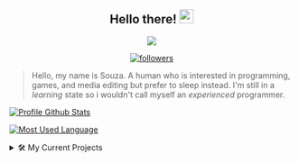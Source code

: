 <h2 align="center">
  Hello there!
  <img src="https://media.giphy.com/media/hvRJCLFzcasrR4ia7z/giphy.gif" width="25">
</h2>

<p align="center">
  <img src="https://readme-typing-svg.herokuapp.com/?lines=Sleep+Is+Healthy!&center=true&width=200&height=30">
</p>

<p align="center">
  <a href="https://github.com/XzFirzal">
    <img alt="followers" title="Follow Me" src="https://img.shields.io/github/followers/Souza-ts?color=bf51d3&labelColor=ce58e4&style=for-the-badge&logo=github&label=Follow%20me"/></a>
</p>

> Hello, my name is Souza. A human who is interested in programming, games, and media editing but prefer to sleep instead. I'm still in a _learning_ state so i wouldn't call myself an _experienced_ programmer.

[![Profile Github Stats](https://github-readme-stats.vercel.app/api?username=XzFirzal&show_icons=true&title_color=e560ff&icon_color=e560ff&text_color=fff&bg_color=140522)](https://github.com/anuraghazra/github-readme-stats)

[![Most Used Language](https://github-readme-stats.vercel.app/api/top-langs?username=Souza-ts&langs_count=8&layout=compact&title_color=e560ff&text_color=fff&bg_color=140522)](https://github.com/anuraghazra/github-readme-stats)

<details>
<summary>🛠 My Current Projects</summary>
<p>

- Soon
</p>
</details>